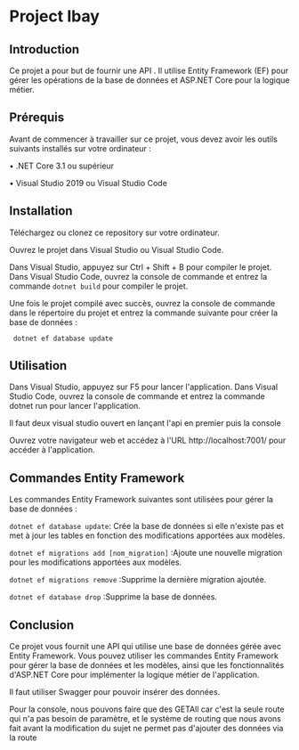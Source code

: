 # Project Ibay

## Introduction

Ce projet a pour but de fournir une API . Il utilise Entity Framework (EF) pour gérer les opérations de la base de données et ASP.NET Core pour la logique métier.


## Prérequis

Avant de commencer à travailler sur ce projet, vous devez avoir les outils suivants installés sur votre ordinateur :

• .NET Core 3.1 ou supérieur

• Visual Studio 2019 ou Visual Studio Code

## Installation

Téléchargez ou clonez ce repository sur votre ordinateur.

Ouvrez le projet dans Visual Studio ou Visual Studio Code.

Dans Visual Studio, appuyez sur Ctrl + Shift + B pour compiler le projet. Dans Visual Studio Code, ouvrez la console de commande et entrez la commande ```dotnet build``` pour compiler le projet.

Une fois le projet compilé avec succès, ouvrez la console de commande dans le répertoire du projet et entrez la commande suivante pour créer la base de données :

``` dotnet ef database update```

## Utilisation

Dans Visual Studio, appuyez sur F5 pour lancer l'application. Dans Visual Studio Code, ouvrez la console de commande et entrez la commande dotnet run pour lancer l'application.

Il faut deux visual studio ouvert en lançant l'api en premier  puis la console

Ouvrez votre navigateur web et accédez à l'URL http://localhost:7001/ pour accéder à l'application.

## Commandes Entity Framework

Les commandes Entity Framework suivantes sont utilisées pour gérer la base de données :

``` dotnet ef database update ```: Crée la base de données si elle n'existe pas et met à jour les tables en fonction des modifications apportées aux modèles.

``` dotnet ef migrations add [nom_migration] ``` :Ajoute une nouvelle migration pour les modifications apportées aux modèles.

``` dotnet ef migrations remove ``` :Supprime la dernière migration ajoutée.

``` dotnet ef database drop ``` :Supprime la base de données.

## Conclusion

Ce projet vous fournit une API qui utilise une base de données gérée avec Entity Framework. Vous pouvez utiliser les commandes Entity Framework pour gérer la base de données et les modèles, ainsi que les fonctionnalités d'ASP.NET Core pour implémenter la logique métier de l'application.

Il faut utiliser Swagger pour pouvoir insérer des données.

Pour la console, nous pouvons faire que des GETAll car c'est la seule route qui n'a pas besoin de paramètre, et le système de routing que nous avons fait avant la modification du sujet ne permet pas d'ajouter des données via la route 
